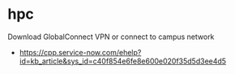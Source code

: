 # hpc
Download GlobalConnect VPN or connect to campus network
* https://cpp.service-now.com/ehelp?id=kb_article&sys_id=c40f854e6fe8e600e020f35d5d3ee4d5
